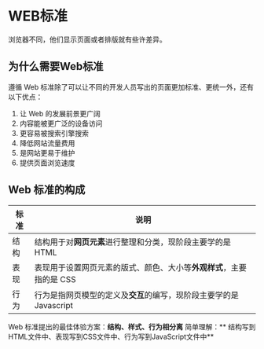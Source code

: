 # WEB标准

浏览器不同，他们显示页面或者排版就有些许差异。

## 为什么需要Web标准

遵循 Web 标准除了可以让不同的开发人员写出的页面更加标准、更统一外，还有以下优点：

1. 让 Web 的发展前景更广阔
2. 内容能被更广泛的设备访问
3. 更容易被搜索引擎搜索
4. 降低网站流量费用
5. 是网站更易于维护
6. 提供页面浏览速度

## Web 标准的构成

标准 | 说明
--------- | -------------
结构 | 结构用于对**网页元素**进行整理和分类，现阶段主要学的是HTML
表现 | 表现用于设置网页元素的版式、颜色、大小等**外观样式**，主要指的是 CSS
行为 | 行为是指网页模型的定义及**交互**的编写，现阶段主要学的是 Javascript


Web 标准提出的最佳体验方案：**结构、样式、行为相分离**
简单理解：** 结构写到HTML文件中、表现写到CSS文件中、行为写到JavaScript文件中**


